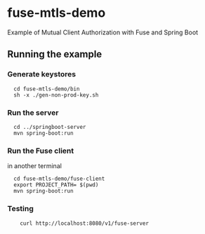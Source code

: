 # fuse-mtls-demo

Example of Mutual Client Authorization with Fuse and Spring Boot

## Running the example

### Generate keystores

	  cd fuse-mtls-demo/bin
	  sh -x ./gen-non-prod-key.sh

### Run the server

	  cd ../springboot-server
	  mvn spring-boot:run


###  Run the Fuse client

in another terminal

	  cd fuse-mtls-demo/fuse-client
	  export PROJECT_PATH= $(pwd)
	  mvn spring-boot:run

### Testing

		curl http://localhost:8080/v1/fuse-server	  